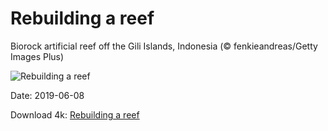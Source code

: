 # Rebuilding a reef

Biorock artificial reef off the Gili Islands, Indonesia (© fenkieandreas/Getty Images Plus)

![Rebuilding a reef](https://bing.com/th?id=OHR.Biorocks_EN-US2105531029_UHD.jpg&rf=LaDigue_UHD.jpg&pid=hp&w=1024&h=576)

Date: 2019-06-08

Download 4k: [Rebuilding a reef](https://bing.com/th?id=OHR.Biorocks_EN-US2105531029_UHD.jpg&rf=LaDigue_UHD.jpg&pid=hp&w=3840&h=2160)

